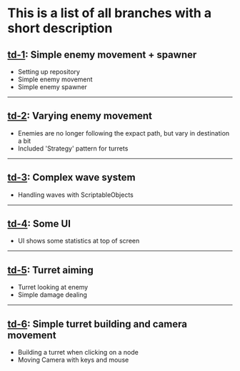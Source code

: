 # This is a list of all branches with a short description

## [td-1](https://github.com/Gragog/Tower-Defense/tree/td-1): Simple enemy movement + spawner
- Setting up repository
- Simple enemy movement
- Simple enemy spawner
---

## [td-2](https://github.com/Gragog/Tower-Defense/tree/td-2): Varying enemy movement
- Enemies are no longer following the expact path, but vary in destination a bit
- Included 'Strategy' pattern for turrets
---

## [td-3](https://github.com/Gragog/Tower-Defense/tree/td-3): Complex wave system
- Handling waves with ScriptableObjects
---
## [td-4](https://github.com/Gragog/Tower-Defense/tree/td-4): Some UI
- UI shows some statistics at top of screen
---
## [td-5](https://github.com/Gragog/Tower-Defense/tree/td-5): Turret aiming
- Turret looking at enemy
- Simple damage dealing
---
## [td-6](https://github.com/Gragog/Tower-Defense/tree/td-6): Simple turret building and camera movement
- Building a turret when clicking on a node
- Moving Camera with keys and mouse

